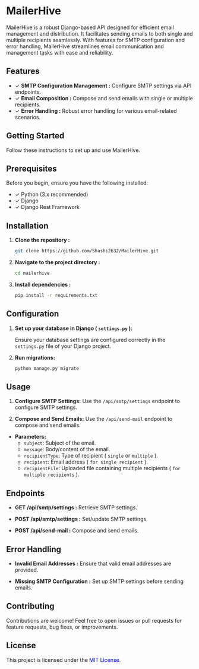 # MailerHive
MailerHive is a robust Django-based API designed for efficient email management and distribution. It facilitates sending emails to both single and multiple recipients seamlessly. With features for SMTP configuration and error handling, MailerHive streamlines email communication and management tasks with ease and reliability.

## Features

- &#10003; **SMTP Configuration Management :** Configure SMTP settings via API endpoints.
- &#10003; **Email Composition :** Compose and send emails with single or multiple recipients.
- &#10003; **Error Handling :** Robust error handling for various email-related scenarios.


## Getting Started
Follow these instructions to set up and use MailerHive.

## Prerequisites

Before you begin, ensure you have the following installed:

- &#10003; Python (3.x recommended)
- &#10003; Django
- &#10003; Django Rest Framework

## Installation

1. **Clone the repository :**

   ```bash
   git clone https://github.com/Shashi2632/MailerHive.git
2. **Navigate to the project directory :**

   ```bash
   cd mailerhive
3. **Install dependencies :**  

   ```bash
   pip install -r requirements.txt

## Configuration

1. **Set up your database in Django ( `settings.py` ):**

   Ensure your database settings are configured correctly in the `settings.py` file of your Django project.

2. **Run migrations:**

   ```bash
   python manage.py migrate

## Usage

1. **Configure SMTP Settings:**
  Use the `/api/smtp/settings` endpoint to configure SMTP settings.

2. **Compose and Send Emails:**
  Use the `/api/send-mail` endpoint to compose and send emails.

  - **Parameters:**
    - `subject`: Subject of the email.
    - `message`: Body/content of the email.
    - `recipientType`: Type of recipient ( `single` or `multiple` ).
    - `recipient`: Email address ( `for single recipient` ).
    - `recipientFile`: Uploaded file containing multiple recipients ( `for multiple recipients` ).

## Endpoints

- **GET /api/smtp/settings :** Retrieve SMTP settings.

- **POST /api/smtp/settings :** Set/update SMTP settings.

- **POST /api/send-mail :** Compose and send emails.

## Error Handling

- **Invalid Email Addresses :**
  Ensure that valid email addresses are provided.

- **Missing SMTP Configuration :**
  Set up SMTP settings before sending emails.

## Contributing

Contributions are welcome! Feel free to open issues or pull requests for feature requests, bug fixes, or improvements.

## License

This project is licensed under the <a href="https://opensource.org/licenses/MIT" style="color: blue; text-decoration: none;">MIT License</a>.
